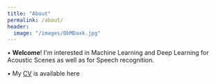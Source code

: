 ```yaml
---
title: "About"
permalink: /about/
header:
  image: "/images/ObMDaxk.jpg"
---
```


•	**Welcome**! I'm interested in Machine Learning and Deep Learning for Acoustic Scenes as well as for Speech recognition.

•	My [CV](/images/NgoThanhDat_CV.pdf) is available here
